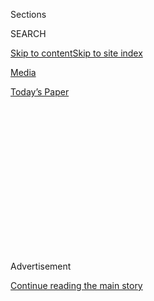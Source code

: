 <div id="app">

<div>

<div>

<div>

<div class="NYTAppHideMasthead css-1q2w90k e1suatyy0">

<div class="section css-ui9rw0 e1suatyy2">

<div class="css-eph4ug er09x8g0">

<div class="css-6n7j50">

</div>

<span class="css-1dv1kvn">Sections</span>

<div class="css-10488qs">

<span class="css-1dv1kvn">SEARCH</span>

</div>

[Skip to content](#site-content)[Skip to site
index](#site-index)

</div>

<div id="masthead-section-label" class="css-1wr3we4 eaxe0e00">

[Media](https://www.nytimes3xbfgragh.onion/section/business/media)

</div>

<div class="css-10698na e1huz5gh0">

</div>

</div>

<div id="masthead-bar-one" class="section hasLinks css-15hmgas e1csuq9d3">

<div class="css-uqyvli e1csuq9d0">

</div>

<div class="css-1uqjmks e1csuq9d1">

</div>

<div class="css-9e9ivx">

[](https://myaccount.nytimes3xbfgragh.onion/auth/login?response_type=cookie&client_id=vi)

</div>

<div class="css-1bvtpon e1csuq9d2">

[Today’s
Paper](https://www.nytimes3xbfgragh.onion/section/todayspaper)

</div>

</div>

</div>

</div>

<div data-aria-hidden="false">

<div id="site-content" data-role="main">

<div>

<div class="css-1aor85t" style="opacity:0.000000001;z-index:-1;visibility:hidden">

<div class="css-1hqnpie">

<div class="css-epjblv">

<span class="css-17xtcya">[Media](/section/business/media)</span><span class="css-x15j1o">|</span><span class="css-fwqvlz">Hearst
Employees Say Magazine Boss Led Toxic
Culture</span>

</div>

<div class="css-k008qs">

<div class="css-1iwv8en">

<span class="css-18z7m18"></span>

<div>

</div>

</div>

<span class="css-1n6z4y">https://nyti.ms/3jwnKcY</span>

<div class="css-1705lsu">

<div class="css-4xjgmj">

<div class="css-4skfbu" data-role="toolbar" data-aria-label="Social Media Share buttons, Save button, and Comments Panel with current comment count" data-testid="share-tools">

  - 
  - 
  - 
  - 
    
    <div class="css-6n7j50">
    
    </div>

  - 
  - 

</div>

</div>

</div>

</div>

</div>

</div>

<div id="NYT_TOP_BANNER_REGION" class="css-13pd83m">

</div>

<div id="top-wrapper" class="css-1sy8kpn">

<div id="top-slug" class="css-l9onyx">

Advertisement

</div>

[Continue reading the main
story](#after-top)

<div class="ad top-wrapper" style="text-align:center;height:100%;display:block;min-height:250px">

<div id="top" class="place-ad" data-position="top" data-size-key="top">

</div>

</div>

<div id="after-top">

</div>

</div>

<div>

<div id="sponsor-wrapper" class="css-1hyfx7x">

<div id="sponsor-slug" class="css-19vbshk">

Supported by

</div>

[Continue reading the main
story](#after-sponsor)

<div id="sponsor" class="ad sponsor-wrapper" style="text-align:center;height:100%;display:block">

</div>

<div id="after-sponsor">

</div>

</div>

<div class="css-186x18t">

</div>

<div class="css-1vkm6nb ehdk2mb0">

# Hearst Employees Say Magazine Boss Led Toxic Culture

</div>

At Cosmopolitan staff meetings, workers complain of discrimination and
tokenism. Former employees say the Hearst Magazines president, Troy
Young, made sexually offensive remarks.

<div class="css-79elbk" data-testid="photoviewer-wrapper">

<div class="css-z3e15g" data-testid="photoviewer-wrapper-hidden">

</div>

<div class="css-1a48zt4 ehw59r15" data-testid="photoviewer-children">

![<span class="css-16f3y1r e13ogyst0" data-aria-hidden="true">Troy Young
became the head of Hearst Magazines, the publisher of Cosmopolitan, Good
Housekeeping and Town & Country, after an internal power
struggle.</span><span class="css-cnj6d5 e1z0qqy90" itemprop="copyrightHolder"><span class="css-1ly73wi e1tej78p0">Credit...</span><span><span>Noam
Galai/Getty
Images</span></span></span>](https://static01.graylady3jvrrxbe.onion/images/2020/07/02/business/00Unrest-Hearst-young/00Unrest-Hearst-young-articleLarge.jpg?quality=75&auto=webp&disable=upscale)

</div>

</div>

<div class="css-18e8msd">

<div class="css-vp77d3 epjyd6m0">

<div class="css-1baulvz">

By [<span class="css-1baulvz" itemprop="name">Katie
Robertson</span>](https://www.nytimes3xbfgragh.onion/by/katie-robertson)
and [<span class="css-1baulvz last-byline" itemprop="name">Ben
Smith</span>](https://www.nytimes3xbfgragh.onion/by/ben-smith)

</div>

</div>

  - 
    
    <div class="css-ld3wwf e16638kd2">
    
    Published July 22, 2020Updated July 23,
    2020
    
    </div>

  - 
    
    <div class="css-4xjgmj">
    
    <div class="css-pvvomx" data-role="toolbar" data-aria-label="Social Media Share buttons, Save button, and Comments Panel with current comment count" data-testid="share-tools">
    
      - 
      - 
      - 
      - 
        
        <div class="css-6n7j50">
        
        </div>
    
      - 
      - 
    
    </div>
    
    </div>

</div>

</div>

<div class="section meteredContent css-1r7ky0e" name="articleBody" itemprop="articleBody">

<div class="css-1fanzo5 StoryBodyCompanionColumn">

<div class="css-53u6y8">

[*Update: Troy Young has
resigned*](https://www.nytimes3xbfgragh.onion/2020/07/23/business/troy-young-hearst-magazines.html)*,
the chief executive of Hearst told employees.*

For decades Hearst magazines have advised American women on how they
should conduct themselves in the home (Good Housekeeping, Redbook), in
society (Harper’s Bazaar, Town & Country) and in the bedroom
(Cosmopolitan).

This is the company whose stars have included [Oprah
Winfrey](https://www.nytimes3xbfgragh.onion/2000/04/03/business/winfrey-breaks-new-ground-with-magazine.html),
the head of O: The Oprah Magazine, which Hearst has helped run since
2000; and Helen Gurley Brown, the groundbreaking editor who transformed
the once-staid Cosmopolitan into a racy monthly that angered
conservatives
[and](https://www.newyorker.com/books/page-turner/owning-your-desire-remembering-helen-gurley-brown)
[feminists](https://www.nytimes3xbfgragh.onion/1974/08/11/archives/two-faces-of-ms-versus-cosmo.html)
alike while selling big on newsstands.

But inside the Hearst Tower in Midtown Manhattan, the Hearst Magazines
leader, Troy Young, has drawn complaints from people who said he had
made lewd, sexist remarks at work. And in recent weeks, inspired by the
civil rights movement, current and former employees at Cosmopolitan and
another Hearst women’s title, Marie Claire, have spoken out on social
media and during staff meetings on what they describe as a toxic
environment.

Mr. Young, a former advertising executive, [joined
Hearst](https://www.nytimes3xbfgragh.onion/2013/05/09/business/media/hearst-magazines-hires-troy-young-as-digital-media-chief.html)
in 2013 as its first head of digital media. He quickly changed the
corporate structure so that the editors of the magazines’ websites
reported to him, rather than to the editors of individual publications.
As part of his plan, digital editors with relatively low salaries
replaced high-priced veteran print editors.

</div>

</div>

<div class="css-1fanzo5 StoryBodyCompanionColumn">

<div class="css-53u6y8">

His work impressed Steven R. Swartz, the chief executive of Hearst
Communications, and [Mr. Young succeeded David
Carey](https://www.nytimes3xbfgragh.onion/2018/07/25/business/hearst-magazines-president.html)
as Hearst Magazines president in 2018, winning the job over the
high-profile former editor and magazine executive [Joanna
Coles](https://www.nytimes3xbfgragh.onion/2018/08/06/business/media/joanna-coles-troy-young-hearst.html).

That promotion came after at least four employees had complained about
what they described as Mr. Young’s bullying or harassing behavior to the
human resources department or senior executives, according to four
former Hearst employees, who spoke on the condition of anonymity because
they feared retaliation.

One incident involving Mr. Young occurred during a visit to the
Cosmopolitan office when he was the digital head, according to two
people who were present. Mr. Young picked up one of the sex toys that
had been sent to the magazine and asked if he could keep it, the people
said. Referring to the openings of two toys, he said he would
“definitely need the bigger one,” the people said.

Mr. Young also emailed pornography to a high-level Hearst editor, Jay
Fielden, according to three people with knowledge of what happened. Mr.
Fielden complained to Mr. Carey, who was then the division president,
the people said. In May last year, [Mr. Fielden
left](https://www.nytimes3xbfgragh.onion/2019/05/23/business/media/esquires-editor-fielden-hearst-magazines.html)
Hearst, where he had been the top editor of Esquire and Town & Country.
He declined to comment for this article.

At a Cosmopolitan holiday party in 2013, Mr. Young joined a group in
which a young staff member was describing a bad date with a man who
complained of an ex-girlfriend’s odor. The woman, who spoke on the
condition of anonymity to describe a sensitive conversation, said Mr.
Young had told her that she should have inserted her fingers into
herself and asked her date if he liked her smell. The woman said she was
shocked by his comment and walked away.

</div>

</div>

<div class="css-1fanzo5 StoryBodyCompanionColumn">

<div class="css-53u6y8">

Two Esquire staff members witnessed the incident: Nate Hopper, an
assistant editor at the time, and Ben Collins, an editor who is now a
reporter for NBC. Both confirmed the Cosmopolitan staff member’s
recollection.

“I think he violated the decency of what was otherwise a friendly
conversation,” Mr. Hopper said. “It has been something that I wish I had
done something about in the moment for a very long time.”

Mr. Young, 52, addressed the former Hearst employees’ complaints in a
statement for this article: “Specific allegations raised by my
detractors are either untrue, greatly exaggerated or taken out of
context. The pace of evolving our business and the strength of my
commitment is ambitious, and I sincerely regret the toll it has taken on
some in our organization.”

As for the holiday party, he said in a separate statement, “Candid
conversations about sex defined the Cosmo brand for decades, and those
who worked there discussed it openly.” He did not address the other
specific allegations.

A Hearst Magazines spokeswoman said that, during Mr. Young’s years as
digital chief, his “relentless pursuit of excellence was at times
combined with a brash demeanor that rubbed some the wrong way.” The
spokeswoman added, “Since being named president of the division, he has
worked to develop a more inclusive management style.”

</div>

</div>

<div class="css-79elbk" data-testid="photoviewer-wrapper">

<div class="css-z3e15g" data-testid="photoviewer-wrapper-hidden">

</div>

<div class="css-1a48zt4 ehw59r15" data-testid="photoviewer-children">

![<span class="css-16f3y1r e13ogyst0" data-aria-hidden="true">Jessica
Pels, the top editor of Cosmopolitan, at the ACE Awards in New York last
year. Ms. Pels apologized to her staff during a videoconference last
month.</span><span class="css-cnj6d5 e1z0qqy90" itemprop="copyrightHolder"><span class="css-1ly73wi e1tej78p0">Credit...</span><span>Dimitrios
Kambouris/Getty Images for Accessories
Council</span></span>](https://static01.graylady3jvrrxbe.onion/images/2020/07/02/business/00Unrest-Hearst-pels/merlin_156275811_03d9a513-a4de-4b8c-b041-c92c66ee9da0-articleLarge.jpg?quality=75&auto=webp&disable=upscale)

</div>

</div>

<div class="css-1fanzo5 StoryBodyCompanionColumn">

<div class="css-53u6y8">

As part of the shake-up on Mr. Young’s watch, [Jessica
Pels](https://www.nytimes3xbfgragh.onion/2019/04/05/style/cosmopolitan-magazine-jessica-pels.html)
became Cosmopolitan’s youngest top editor in 2018. Before that, she had
run the magazine’s digital side and was the digital head of Marie
Claire. During the recent weeks of protests against racism and police
violence, Ms. Pels has faced staff members’ demands for action on what
they described as a culture of discrimination that has long been
ignored.

</div>

</div>

<div class="css-1fanzo5 StoryBodyCompanionColumn">

<div class="css-53u6y8">

Ms. Pels held staff videoconferences in the wake of social media
comments posted last month by Jazmin Jones, who had worked under Ms.
Pels as a video editor at Marie Claire. In an Instagram
[post](https://www.instagram.com/p/CBGjWu1jXQC/?utm_source=ig_web_copy_link),
Ms. Jones, who is Black, accused the company of racial discrimination,
saying she was made to feel uncomfortable in threads that touched on
race in the interoffice communications app Slack.

A screen shot of a Slack conversation posted by Ms. Jones shows an
editor, whom she identified as Ms. Pels, commenting disparagingly on the
hair and makeup of a staff member of color during an on-camera
appearance for a Marie Claire video. Ms. Pels sprinkled the Slack
conversation with remarks that she was committing a human resources
violation by making the complaint.

In an interview, Ms. Jones, 30, said, “Hearst doesn’t care about you if
you’re not a skinny white lady.”

During a videoconference last month for the Cosmopolitan staff, a woman
of color confronted Ms. Pels over being pulled into meetings she would
not normally have been part of when camera crews were present. She said
her inclusion was evidence of the company’s attempt to promote a false
appearance of staff diversity, according to a recording of the meeting
obtained by The New York Times.

Prachi Gupta, who covered politics for the Cosmopolitan site during the
2016 presidential campaign, before Ms. Pels became editor, said she felt
that Black and brown women were made to “feel less than equal” at the
company.

“Because there were no women of color in leadership positions, I was not
able to seek advice or counsel when I was pushed into some of the
uncomfortable positions,” she said.

</div>

</div>

<div class="css-1fanzo5 StoryBodyCompanionColumn">

<div class="css-53u6y8">

In a June 6 [Twitter
post](https://twitter.com/prachigu/status/1269362844522426371?s=20), Ms.
Gupta, who is Indian-American, wrote: “From the get-go, I was tokenized.
A white P.R. person at Hearst told me that it would be easy to book me
for media appearances because my look was ‘very on trend,’ and it was
clear she meant that I wasn’t
white.”

</div>

</div>

<div class="css-79elbk" data-testid="photoviewer-wrapper">

<div class="css-z3e15g" data-testid="photoviewer-wrapper-hidden">

</div>

<div class="css-1a48zt4 ehw59r15" data-testid="photoviewer-children">

<div class="css-1xdhyk6 erfvjey0">

<span class="css-1ly73wi e1tej78p0">Image</span>

<div class="css-zjzyr8">

<div data-testid="lazyimage-container" style="height:257.1333333333334px">

</div>

</div>

</div>

<span class="css-16f3y1r e13ogyst0" data-aria-hidden="true">The former
Cosmopolitan reporter Prachi Gupta, shown here at the Writers Guild
Awards in New York this year, said she had felt “tokenized” at
Hearst.</span><span class="css-cnj6d5 e1z0qqy90" itemprop="copyrightHolder"><span class="css-1ly73wi e1tej78p0">Credit...</span><span>Jamie
McCarthy/Getty Images</span></span>

</div>

</div>

<div class="css-1fanzo5 StoryBodyCompanionColumn">

<div class="css-53u6y8">

Ms. Jones’s and Ms. Gupta’s descriptions of their experiences were
echoed by 10 former and current Hearst Magazines staff members in
interviews with The Times.

In a videoconference staff meeting, Ms. Pels offered tearful apologies.
“I have not done enough to correct imbalances,” she said, according to
an audio recording of the meeting obtained by The Times.

In a statement for this article, Ms. Pels said diversity was a
“career-long priority for me.”

“At this pivotal moment, my team and I have been making real changes and
having extensive, honest and passionate discussions about the progress
that needs to be made, and the work I can do as a leader to actively
facilitate it,” she said in the statement.

As Cosmopolitan’s top editor, Ms. Pels has conducted interviews with
Democratic presidential candidates and published an essay in favor of
the Black Lives Matter movement by Senator [Kamala
Harris](https://www.cosmopolitan.com/politics/a32766156/kamala-harris-black-lives-matter-protests/)
of
California.

</div>

</div>

<div class="css-79elbk" data-testid="photoviewer-wrapper">

<div class="css-z3e15g" data-testid="photoviewer-wrapper-hidden">

</div>

<div class="css-1a48zt4 ehw59r15" data-testid="photoviewer-children">

<div class="css-1xdhyk6 erfvjey0">

<span class="css-1ly73wi e1tej78p0">Image</span>

<div class="css-zjzyr8">

<div data-testid="lazyimage-container" style="height:257.77777777777777px">

</div>

</div>

</div>

<span class="css-16f3y1r e13ogyst0" data-aria-hidden="true">Hearst
Tower, in New York, is the home of the magazines Good Housekeeping,
Harper’s Bazaar, Town & Country, Cosmopolitan, and
more.</span><span class="css-cnj6d5 e1z0qqy90" itemprop="copyrightHolder"><span class="css-1ly73wi e1tej78p0">Credit...</span><span>Hiroko
Masuike/The New York Times</span></span>

</div>

</div>

<div class="css-1fanzo5 StoryBodyCompanionColumn">

<div class="css-53u6y8">

Hearst employees have questioned company leadership at a time when
employees at its more glamorous rival, [Condé
Nast](https://www.nytimes3xbfgragh.onion/2020/06/13/business/media/conde-nast-racial.html),
have done the same. There have also been staff revolts at other media
organizations, including [The
Times](https://www.nytimes3xbfgragh.onion/2020/06/07/business/media/james-bennet-resigns-nytimes-op-ed.html),
[The Philadelphia
Inquirer](https://www.nytimes3xbfgragh.onion/2020/06/06/business/media/editor-philadephia-inquirer-resigns.html),
[The Wall Street
Journal](https://www.nytimes3xbfgragh.onion/2020/07/10/business/media/wall-street-journal-staff.html)
and
[Refinery29](https://www.nytimes3xbfgragh.onion/2020/06/08/business/media/refinery-29-christene-barberich.html).

</div>

</div>

<div class="css-1fanzo5 StoryBodyCompanionColumn">

<div class="css-53u6y8">

Last month Hearst Magazines appointed [Samira
Nasr](https://www.nytimes3xbfgragh.onion/2020/06/09/business/media/harpers-bazaar-editor-samira-nasr.html),
previously Vanity Fair’s fashion director, as the top editor of the U.S.
edition of Harper’s Bazaar. She is the first woman of color to hold the
post. And Cosmopolitan started an initiative, “Cosmo Can Do Better,”
that calls for the hiring of more Black people and people of color. As
part of it, the magazine released staff statistics, saying its work
force was made up of 29 percent Black people and people of color, 61
percent white employees, with 10 percent undisclosed. Its leadership
comprised 21 percent people of color, the survey said. A Hearst
spokeswoman said the company is committed to diversity at all levels.

Michelle Ruiz, a former senior editor at Cosmopolitan, said the messages
of inclusion and empowerment from many Hearst publications were at odds
with company leadership. She described an encounter with Mr. Young at
the Hearst cafeteria that took place when she was heavily pregnant. “So,
is the baby mine?” he said, as she recalled it.

“For an executive at the company to suggest that he’d impregnated me was
clearly inappropriate,” said Ms. Ruiz, now a contributing editor at
Vogue.com. “There’s a real hypocrisy to elevating this man to lead a
company populated with magazines that are preaching women’s empowerment
on their covers.”

</div>

</div>

</div>

<div>

</div>

<div>

</div>

<div>

</div>

<div>

<div id="bottom-wrapper" class="css-1ede5it">

<div id="bottom-slug" class="css-l9onyx">

Advertisement

</div>

[Continue reading the main
story](#after-bottom)

<div id="bottom" class="ad bottom-wrapper" style="text-align:center;height:100%;display:block;min-height:90px">

</div>

<div id="after-bottom">

</div>

</div>

</div>

</div>

</div>

## Site Index

<div>

</div>

## Site Information Navigation

  - [© <span>2020</span> <span>The New York Times
    Company</span>](https://help.nytimes3xbfgragh.onion/hc/en-us/articles/115014792127-Copyright-notice)

<!-- end list -->

  - [NYTCo](https://www.nytco.com/)
  - [Contact
    Us](https://help.nytimes3xbfgragh.onion/hc/en-us/articles/115015385887-Contact-Us)
  - [Work with us](https://www.nytco.com/careers/)
  - [Advertise](https://nytmediakit.com/)
  - [T Brand Studio](http://www.tbrandstudio.com/)
  - [Your Ad
    Choices](https://www.nytimes3xbfgragh.onion/privacy/cookie-policy#how-do-i-manage-trackers)
  - [Privacy](https://www.nytimes3xbfgragh.onion/privacy)
  - [Terms of
    Service](https://help.nytimes3xbfgragh.onion/hc/en-us/articles/115014893428-Terms-of-service)
  - [Terms of
    Sale](https://help.nytimes3xbfgragh.onion/hc/en-us/articles/115014893968-Terms-of-sale)
  - [Site
    Map](https://spiderbites.nytimes3xbfgragh.onion)
  - [Help](https://help.nytimes3xbfgragh.onion/hc/en-us)
  - [Subscriptions](https://www.nytimes3xbfgragh.onion/subscription?campaignId=37WXW)

</div>

</div>

</div>

</div>
